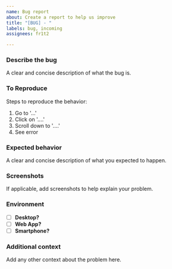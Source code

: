 ```yaml
---
name: Bug report
about: Create a report to help us improve
title: "[BUG] - "
labels: bug, incoming
assignees: fr1t2

---
```


### **Describe the bug**
A clear and concise description of what the bug is.

### **To Reproduce**
Steps to reproduce the behavior:
1. Go to '...'
2. Click on '....'
3. Scroll down to '....'
4. See error

### **Expected behavior**
A clear and concise description of what you expected to happen.

### **Screenshots**
If applicable, add screenshots to help explain your problem.

### Environment 
- [ ] **Desktop?**
- [ ] **Web App?**
- [ ] **Smartphone?**

### **Additional context**
Add any other context about the problem here.
